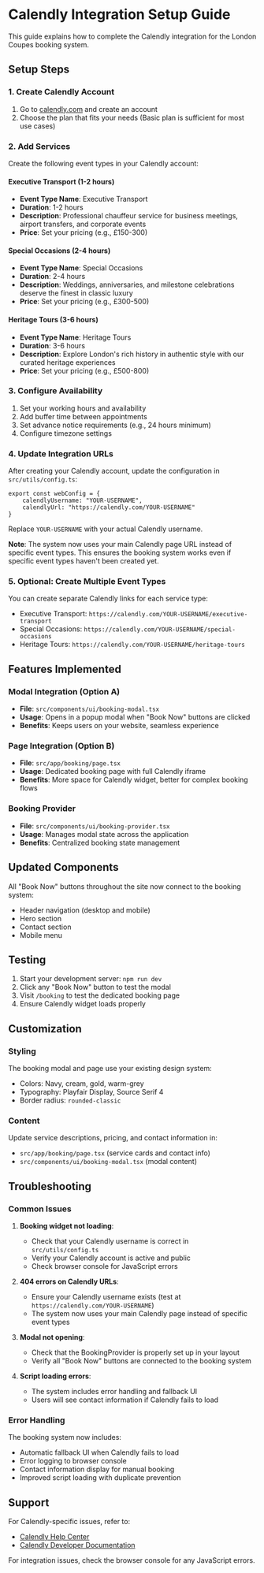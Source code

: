 # Calendly Integration Setup Guide

This guide explains how to complete the Calendly integration for the London Coupes booking system.

## Setup Steps

### 1. Create Calendly Account
1. Go to [calendly.com](https://calendly.com) and create an account
2. Choose the plan that fits your needs (Basic plan is sufficient for most use cases)

### 2. Add Services
Create the following event types in your Calendly account:

#### Executive Transport (1-2 hours)
- **Event Type Name**: Executive Transport
- **Duration**: 1-2 hours
- **Description**: Professional chauffeur service for business meetings, airport transfers, and corporate events
- **Price**: Set your pricing (e.g., £150-300)

#### Special Occasions (2-4 hours)
- **Event Type Name**: Special Occasions
- **Duration**: 2-4 hours
- **Description**: Weddings, anniversaries, and milestone celebrations deserve the finest in classic luxury
- **Price**: Set your pricing (e.g., £300-500)

#### Heritage Tours (3-6 hours)
- **Event Type Name**: Heritage Tours
- **Duration**: 3-6 hours
- **Description**: Explore London's rich history in authentic style with our curated heritage experiences
- **Price**: Set your pricing (e.g., £500-800)

### 3. Configure Availability
1. Set your working hours and availability
2. Add buffer time between appointments
3. Set advance notice requirements (e.g., 24 hours minimum)
4. Configure timezone settings

### 4. Update Integration URLs

After creating your Calendly account, update the configuration in `src/utils/config.ts`:

```tsx
export const webConfig = {
    calendlyUsername: "YOUR-USERNAME",
    calendlyUrl: "https://calendly.com/YOUR-USERNAME"
}
```

Replace `YOUR-USERNAME` with your actual Calendly username.

**Note**: The system now uses your main Calendly page URL instead of specific event types. This ensures the booking system works even if specific event types haven't been created yet.

### 5. Optional: Create Multiple Event Types
You can create separate Calendly links for each service type:

- Executive Transport: `https://calendly.com/YOUR-USERNAME/executive-transport`
- Special Occasions: `https://calendly.com/YOUR-USERNAME/special-occasions`
- Heritage Tours: `https://calendly.com/YOUR-USERNAME/heritage-tours`

## Features Implemented

### Modal Integration (Option A)
- **File**: `src/components/ui/booking-modal.tsx`
- **Usage**: Opens in a popup modal when "Book Now" buttons are clicked
- **Benefits**: Keeps users on your website, seamless experience

### Page Integration (Option B)
- **File**: `src/app/booking/page.tsx`
- **Usage**: Dedicated booking page with full Calendly iframe
- **Benefits**: More space for Calendly widget, better for complex booking flows

### Booking Provider
- **File**: `src/components/ui/booking-provider.tsx`
- **Usage**: Manages modal state across the application
- **Benefits**: Centralized booking state management

## Updated Components

All "Book Now" buttons throughout the site now connect to the booking system:
- Header navigation (desktop and mobile)
- Hero section
- Contact section
- Mobile menu

## Testing

1. Start your development server: `npm run dev`
2. Click any "Book Now" button to test the modal
3. Visit `/booking` to test the dedicated booking page
4. Ensure Calendly widget loads properly

## Customization

### Styling
The booking modal and page use your existing design system:
- Colors: Navy, cream, gold, warm-grey
- Typography: Playfair Display, Source Serif 4
- Border radius: `rounded-classic`

### Content
Update service descriptions, pricing, and contact information in:
- `src/app/booking/page.tsx` (service cards and contact info)
- `src/components/ui/booking-modal.tsx` (modal content)

## Troubleshooting

### Common Issues

1. **Booking widget not loading**: 
   - Check that your Calendly username is correct in `src/utils/config.ts`
   - Verify your Calendly account is active and public
   - Check browser console for JavaScript errors

2. **404 errors on Calendly URLs**:
   - Ensure your Calendly username exists (test at `https://calendly.com/YOUR-USERNAME`)
   - The system now uses your main Calendly page instead of specific event types

3. **Modal not opening**:
   - Check that the BookingProvider is properly set up in your layout
   - Verify all "Book Now" buttons are connected to the booking system

4. **Script loading errors**:
   - The system includes error handling and fallback UI
   - Users will see contact information if Calendly fails to load

### Error Handling

The booking system now includes:
- Automatic fallback UI when Calendly fails to load
- Error logging to browser console
- Contact information display for manual booking
- Improved script loading with duplicate prevention

## Support

For Calendly-specific issues, refer to:
- [Calendly Help Center](https://help.calendly.com/)
- [Calendly Developer Documentation](https://developer.calendly.com/)

For integration issues, check the browser console for any JavaScript errors.
